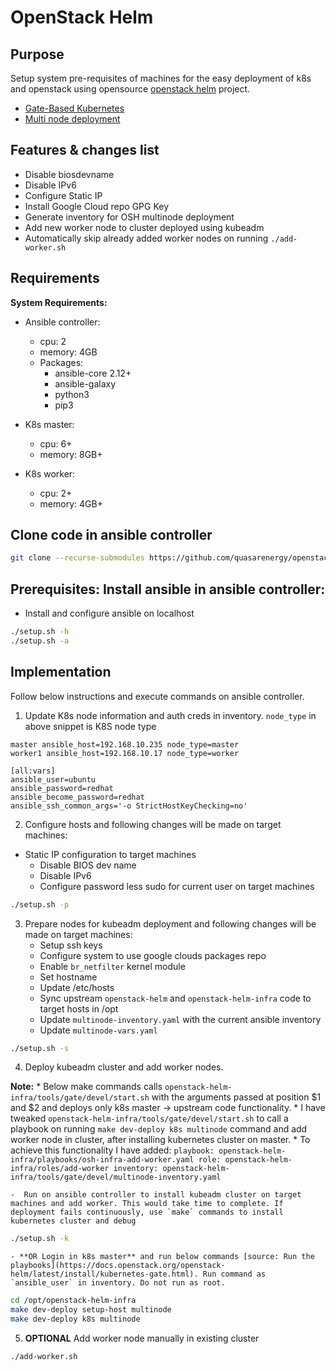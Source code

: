 # OpenStack Helm

## Purpose

Setup system pre-requisites of machines for the easy deployment of k8s and openstack using opensource [openstack helm](https://docs.openstack.org/openstack-helm/latest/) project.

* [Gate-Based Kubernetes](https://docs.openstack.org/openstack-helm/latest/install/kubernetes-gate.html)
* [Multi node deployment](https://docs.openstack.org/openstack-helm/latest/install/multinode.html)

## Features & changes list
- Disable biosdevname
- Disable IPv6
- Configure Static IP
- Install Google Cloud repo GPG Key
- Generate inventory for OSH multinode deployment
- Add new worker node to cluster deployed using kubeadm
- Automatically skip already added worker nodes on running `./add-worker.sh`

## Requirements

**System Requirements:**
- Ansible controller:
	- cpu: 2
	- memory: 4GB
	- Packages:
		- ansible-core 2.12+
		- ansible-galaxy
		- python3
		- pip3

- K8s master:
	- cpu: 6+
	- memory: 8GB+

- K8s worker:
	- cpu: 2+
	- memory: 4GB+


## Clone code in ansible controller
```bash
git clone --recurse-submodules https://github.com/quasarenergy/openstack-helm.git
```

## Prerequisites: Install ansible in ansible controller:

-  Install and configure ansible on localhost

```bash
./setup.sh -h
./setup.sh -a
```

## Implementation

Follow below instructions and execute commands on ansible controller.

1. Update K8s node information and auth creds in inventory. `node_type` in above snippet is K8S node type

```
master ansible_host=192.168.10.235 node_type=master
worker1 ansible_host=192.168.10.17 node_type=worker

[all:vars]
ansible_user=ubuntu
ansible_password=redhat
ansible_become_password=redhat
ansible_ssh_common_args='-o StrictHostKeyChecking=no'
```

2. Configure hosts and following changes will be made on target machines:
  * Static IP configuration to target machines
	* Disable BIOS dev name
	* Disable IPv6
	* Configure password less sudo for current user on target machines

```bash
./setup.sh -p
```

3. Prepare nodes for kubeadm deployment and following changes will be made on target machines:
	* Setup ssh keys
	* Configure system to use google clouds packages repo
	* Enable `br_netfilter` kernel module
	* Set hostname
	* Update /etc/hosts
	* Sync upstream `openstack-helm` and `openstack-helm-infra` code to target hosts in /opt
	* Update `multinode-inventory.yaml` with the current ansible inventory
	* Update `multinode-vars.yaml`

```bash
./setup.sh -s
```

4. Deploy kubeadm cluster and add worker nodes.

  **Note:**
	* Below make commands calls `openstack-helm-infra/tools/gate/devel/start.sh` with the arguments passed at position $1 and $2 and deploys only k8s master -> upstream code functionality.
	* I have tweaked `openstack-helm-infra/tools/gate/devel/start.sh` to call a playbook on running `make dev-deploy k8s multinode` command and add worker node in cluster, after installing kubernetes cluster on master.
	* To achieve this functionality I have added:
	```
	playbook: openstack-helm-infra/playbooks/osh-infra-add-worker.yaml
	role: openstack-helm-infra/roles/add-worker
	inventory: openstack-helm-infra/tools/gate/devel/multinode-inventory.yaml
	```

	-  Run on ansible controller to install kubeadm cluster on target machines and add worker. This would take time to complete. If deployment fails continuously, use `make` commands to install kubernetes cluster and debug
 ```bash
 ./setup.sh -k
 ```

	- **OR Login in k8s master** and run below commands [source: Run the playbooks](https://docs.openstack.org/openstack-helm/latest/install/kubernetes-gate.html). Run command as `ansible_user` in inventory. Do not run as root.

```bash
cd /opt/openstack-helm-infra
make dev-deploy setup-host multinode
make dev-deploy k8s multinode
```

5. **OPTIONAL** Add worker node manually in existing cluster
```bash
./add-worker.sh
```
